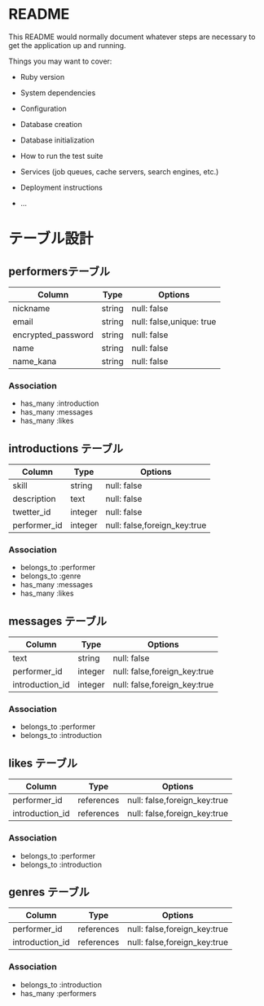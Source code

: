 # README

This README would normally document whatever steps are necessary to get the
application up and running.

Things you may want to cover:

* Ruby version

* System dependencies

* Configuration

* Database creation

* Database initialization

* How to run the test suite

* Services (job queues, cache servers, search engines, etc.)

* Deployment instructions

* ...

# テーブル設計

## performersテーブル

| Column               | Type   | Options                  |
| -------------------- | ------ | -------------------------|
| nickname             | string | null: false              |
| email                | string | null: false,unique: true |
| encrypted_password   | string | null: false              |
| name                 | string | null: false              |
| name_kana            | string | null: false              |

### Association
 
- has_many :introduction 
- has_many :messages
- has_many :likes

## introductions テーブル

| Column         | Type    | Options                      |
| -------------- | ------- | ---------------------------- |
| skill          | string  | null: false                  |
| description    | text    | null: false                  |
| twetter_id     | integer | null: false                  |
| performer_id   | integer | null: false,foreign_key:true |


### Association

- belongs_to :performer
- belongs_to :genre
- has_many :messages
- has_many :likes

## messages テーブル

| Column          | Type    | Options                      |
| ----------------| ------- | ---------------------------- |
| text            | string  | null: false                  |
| performer_id    | integer | null: false,foreign_key:true |
| introduction_id | integer | null: false,foreign_key:true |



### Association

- belongs_to :performer
- belongs_to :introduction

## likes テーブル

| Column          | Type       | Options                      |
| ----------------| -----------| ---------------------------- |
| performer_id    | references | null: false,foreign_key:true |
| introduction_id | references | null: false,foreign_key:true |



### Association

- belongs_to :performer
- belongs_to :introduction

## genres テーブル

| Column          | Type       | Options                      |
| ----------------| -----------| ---------------------------- |
| performer_id    | references | null: false,foreign_key:true |
| introduction_id | references | null: false,foreign_key:true |



### Association

- belongs_to :introduction
- has_many :performers








